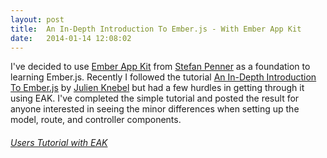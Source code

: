 ```yaml
---
layout: post
title:  An In-Depth Introduction To Ember.js - With Ember App Kit
date:   2014-01-14 12:08:02
---
```


I've decided to use [Ember App Kit](https://github.com/stefanpenner/ember-app-kit) from [Stefan Penner](https://github.com/stefanpenner) as a foundation to learning Ember.js. Recently I followed the tutorial [An In-Depth Introduction To Ember.js](http://coding.smashingmagazine.com/2013/11/07/an-in-depth-introduction-to-ember-js/) by [Julien Knebel](https://twitter.com/julienknebel) but had a few hurdles in getting through it using EAK. I've completed the simple tutorial and posted the result for anyone interested in seeing the minor differences when setting up the model, route, and controller components.
 
###### [<i class="icon-link"></i> Users Tutorial with EAK](https://github.com/baudoin/users)
